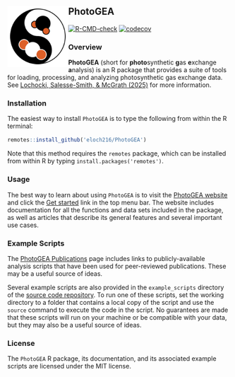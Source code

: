 
<!-- README.md is generated from README.Rmd. Please edit that file.      -->
<!-- To locally generate README.md, run rmarkdown::render('README.Rmd'). -->

## PhotoGEA <a href="https://eloch216.github.io/PhotoGEA/"><img src="man/figures/logo.svg" align="left" style="height:138px"></a>

<!-- badges: start -->

[![R-CMD-check](https://github.com/eloch216/PhotoGEA/actions/workflows/R-CMD-check.yaml/badge.svg)](https://github.com/eloch216/PhotoGEA/actions/workflows/R-CMD-check.yaml)
[![codecov](https://codecov.io/gh/eloch216/PhotoGEA/graph/badge.svg)](https://app.codecov.io/gh/eloch216/PhotoGEA?branch=main)
<!-- badges: end -->

### Overview

**PhotoGEA** (short for **photo**synthetic **g**as **e**xchange
**a**nalysis) is an R package that provides a suite of tools for
loading, processing, and analyzing photosynthetic gas exchange data. See
[Lochocki, Salesse-Smith, & McGrath
(2025)](https://doi.org/10.1111/pce.15501) for more information.

### Installation

The easiest way to install `PhotoGEA` is to type the following from
within the R terminal:

``` r
remotes::install_github('eloch216/PhotoGEA')
```

Note that this method requires the `remotes` package, which can be
installed from within R by typing `install.packages('remotes')`.

### Usage

The best way to learn about using `PhotoGEA` is to visit the [PhotoGEA
website](https://eloch216.github.io/PhotoGEA/index.html) and click the
[Get
started](https://eloch216.github.io/PhotoGEA/articles/PhotoGEA.html)
link in the top menu bar. The website includes documentation for all the
functions and data sets included in the package, as well as articles
that describe its general features and several important use cases.

### Example Scripts

The [PhotoGEA
Publications](https://eloch216.github.io/PhotoGEA/articles/publications.html)
page includes links to publicly-available analysis scripts that have
been used for peer-reviewed publications. These may be a useful source
of ideas.

Several example scripts are also provided in the `example_scripts`
directory of the [source code
repository](https://github.com/eloch216/PhotoGEA). To run one of these
scripts, set the working directory to a folder that contains a local
copy of the script and use the `source` command to execute the code in
the script. No guarantees are made that these scripts will run on your
machine or be compatible with your data, but they may also be a useful
source of ideas.

### License

The `PhotoGEA` R package, its documentation, and its associated example
scripts are licensed under the MIT license.
